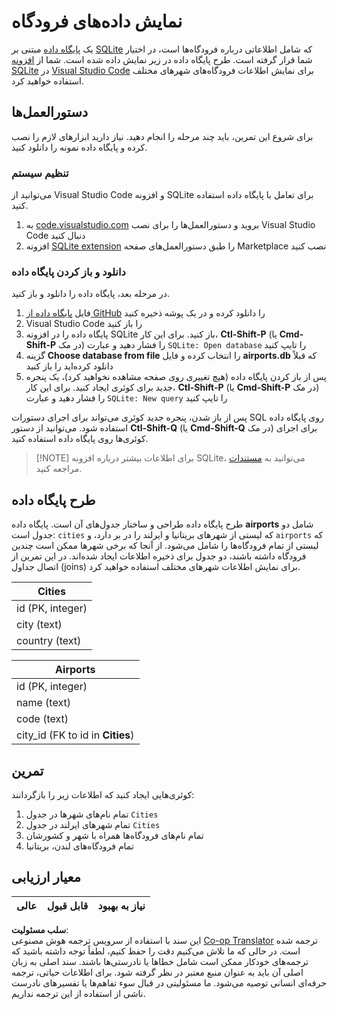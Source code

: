 <!--
CO_OP_TRANSLATOR_METADATA:
{
  "original_hash": "2f2d7693f28e4b2675f275e489dc5aac",
  "translation_date": "2025-08-23T23:25:42+00:00",
  "source_file": "2-Working-With-Data/05-relational-databases/assignment.md",
  "language_code": "fa"
}
-->
# نمایش داده‌های فرودگاه

یک [پایگاه داده](https://raw.githubusercontent.com/Microsoft/Data-Science-For-Beginners/main/2-Working-With-Data/05-relational-databases/airports.db) مبتنی بر [SQLite](https://sqlite.org/index.html) که شامل اطلاعاتی درباره فرودگاه‌ها است، در اختیار شما قرار گرفته است. طرح پایگاه داده در زیر نمایش داده شده است. شما از [افزونه SQLite](https://marketplace.visualstudio.com/items?itemName=alexcvzz.vscode-sqlite&WT.mc_id=academic-77958-bethanycheum) در [Visual Studio Code](https://code.visualstudio.com?WT.mc_id=academic-77958-bethanycheum) برای نمایش اطلاعات فرودگاه‌های شهرهای مختلف استفاده خواهید کرد.

## دستورالعمل‌ها

برای شروع این تمرین، باید چند مرحله را انجام دهید. نیاز دارید ابزارهای لازم را نصب کرده و پایگاه داده نمونه را دانلود کنید.

### تنظیم سیستم

می‌توانید از Visual Studio Code و افزونه SQLite برای تعامل با پایگاه داده استفاده کنید.

1. به [code.visualstudio.com](https://code.visualstudio.com?WT.mc_id=academic-77958-bethanycheum) بروید و دستورالعمل‌ها را برای نصب Visual Studio Code دنبال کنید
1. افزونه [SQLite extension](https://marketplace.visualstudio.com/items?itemName=alexcvzz.vscode-sqlite&WT.mc_id=academic-77958-bethanycheum) را طبق دستورالعمل‌های صفحه Marketplace نصب کنید

### دانلود و باز کردن پایگاه داده

در مرحله بعد، پایگاه داده را دانلود و باز کنید.

1. فایل [پایگاه داده از GitHub](https://raw.githubusercontent.com/Microsoft/Data-Science-For-Beginners/main/2-Working-With-Data/05-relational-databases/airports.db) را دانلود کرده و در یک پوشه ذخیره کنید
1. Visual Studio Code را باز کنید
1. پایگاه داده را در افزونه SQLite باز کنید. برای این کار، **Ctl-Shift-P** (یا **Cmd-Shift-P** در مک) را فشار دهید و عبارت `SQLite: Open database` را تایپ کنید
1. گزینه **Choose database from file** را انتخاب کرده و فایل **airports.db** که قبلاً دانلود کرده‌اید را باز کنید
1. پس از باز کردن پایگاه داده (هیچ تغییری روی صفحه مشاهده نخواهید کرد)، یک پنجره جدید برای کوئری ایجاد کنید. برای این کار، **Ctl-Shift-P** (یا **Cmd-Shift-P** در مک) را فشار دهید و عبارت `SQLite: New query` را تایپ کنید

پس از باز شدن، پنجره جدید کوئری می‌تواند برای اجرای دستورات SQL روی پایگاه داده استفاده شود. می‌توانید از دستور **Ctl-Shift-Q** (یا **Cmd-Shift-Q** در مک) برای اجرای کوئری‌ها روی پایگاه داده استفاده کنید.

> [!NOTE] برای اطلاعات بیشتر درباره افزونه SQLite، می‌توانید به [مستندات](https://marketplace.visualstudio.com/items?itemName=alexcvzz.vscode-sqlite&WT.mc_id=academic-77958-bethanycheum) مراجعه کنید.

## طرح پایگاه داده

طرح پایگاه داده طراحی و ساختار جدول‌های آن است. پایگاه داده **airports** شامل دو جدول است: `cities` که لیستی از شهرهای بریتانیا و ایرلند را در بر دارد، و `airports` که لیستی از تمام فرودگاه‌ها را شامل می‌شود. از آنجا که برخی شهرها ممکن است چندین فرودگاه داشته باشند، دو جدول برای ذخیره اطلاعات ایجاد شده‌اند. در این تمرین از اتصال جداول (joins) برای نمایش اطلاعات شهرهای مختلف استفاده خواهید کرد.

| Cities           |
| ---------------- |
| id (PK, integer) |
| city (text)      |
| country (text)   |

| Airports                         |
| -------------------------------- |
| id (PK, integer)                 |
| name (text)                      |
| code (text)                      |
| city_id (FK to id in **Cities**) |

## تمرین

کوئری‌هایی ایجاد کنید که اطلاعات زیر را بازگردانند:

1. تمام نام‌های شهرها در جدول `Cities`
1. تمام شهرهای ایرلند در جدول `Cities`
1. تمام نام‌های فرودگاه‌ها همراه با شهر و کشورشان
1. تمام فرودگاه‌های لندن، بریتانیا

## معیار ارزیابی

| عالی       | قابل قبول | نیاز به بهبود |
| --------- | -------- | ------------- |

**سلب مسئولیت**:  
این سند با استفاده از سرویس ترجمه هوش مصنوعی [Co-op Translator](https://github.com/Azure/co-op-translator) ترجمه شده است. در حالی که ما تلاش می‌کنیم دقت را حفظ کنیم، لطفاً توجه داشته باشید که ترجمه‌های خودکار ممکن است شامل خطاها یا نادرستی‌ها باشند. سند اصلی به زبان اصلی آن باید به عنوان منبع معتبر در نظر گرفته شود. برای اطلاعات حیاتی، ترجمه حرفه‌ای انسانی توصیه می‌شود. ما مسئولیتی در قبال سوء تفاهم‌ها یا تفسیرهای نادرست ناشی از استفاده از این ترجمه نداریم.